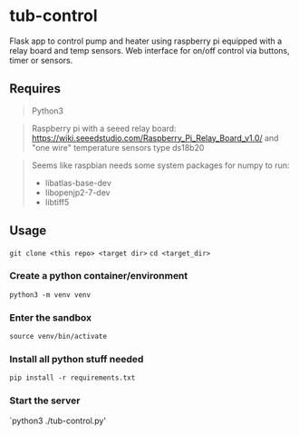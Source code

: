 # tub-control
Flask app to control pump and heater using raspberry pi equipped with a relay
board and temp sensors. Web interface for on/off control via buttons, timer
or sensors.

## Requires
> Python3

> Raspberry pi with a seeed relay board: https://wiki.seeedstudio.com/Raspberry_Pi_Relay_Board_v1.0/
> and "one wire" temperature sensors type ds18b20

> Seems like raspbian needs some system packages for numpy to run:
> - libatlas-base-dev
> - libopenjp2-7-dev
> - libtiff5

## Usage
`git clone <this repo> <target dir>`
`cd <target_dir>`
### Create a python container/environment
`python3 -m venv venv`
### Enter the sandbox
`source venv/bin/activate`
### Install all python stuff needed
`pip install -r requirements.txt`
### Start the server
`python3 ./tub-control.py'
